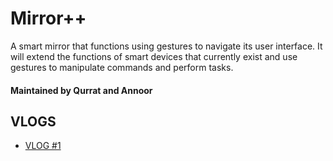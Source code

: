 # Mirror++

A smart mirror that functions using gestures to navigate its user interface. It will extend the functions of smart devices that currently exist and use gestures to manipulate commands and perform tasks.

#### Maintained by Qurrat and Annoor

## VLOGS
* [VLOG #1](https://www.youtube.com/watch?v=p-QscUXVlfg&ab_channel=AnnoorRahman)

